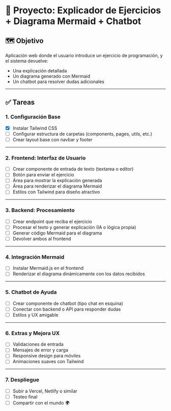 # 🧠 Proyecto: Explicador de Ejercicios + Diagrama Mermaid + Chatbot

## 🗺️ Objetivo
Aplicación web donde el usuario introduce un ejercicio de programación, y el sistema devuelve:
- Una explicación detallada
- Un diagrama generado con Mermaid
- Un chatbot para resolver dudas adicionales

---

## ✅ Tareas

### 1. Configuración Base
- [x] Instalar Tailwind CSS
- [ ] Configurar estructura de carpetas (components, pages, utils, etc.)
- [ ] Crear layout base con navbar y footer

---

### 2. Frontend: Interfaz de Usuario
- [ ] Crear componente de entrada de texto (textarea o editor)
- [ ] Botón para enviar el ejercicio
- [ ] Área para mostrar la explicación generada
- [ ] Área para renderizar el diagrama Mermaid
- [ ] Estilos con Tailwind para diseño atractivo

---

### 3. Backend: Procesamiento
- [ ] Crear endpoint que reciba el ejercicio
- [ ] Procesar el texto y generar explicación (IA o lógica propia)
- [ ] Generar código Mermaid para el diagrama
- [ ] Devolver ambos al frontend

---

### 4. Integración Mermaid
- [ ] Instalar Mermaid.js en el frontend
- [ ] Renderizar el diagrama dinámicamente con los datos recibidos

---

### 5. Chatbot de Ayuda
- [ ] Crear componente de chatbot (tipo chat en esquina)
- [ ] Conectar con backend o API para responder dudas
- [ ] Estilos y UX amigable

---

### 6. Extras y Mejora UX
- [ ] Validaciones de entrada
- [ ] Mensajes de error y carga
- [ ] Responsive design para móviles
- [ ] Animaciones suaves con Tailwind

---

### 7. Despliegue
- [ ] Subir a Vercel, Netlify o similar
- [ ] Testeo final
- [ ] Compartir con el mundo 🌍

